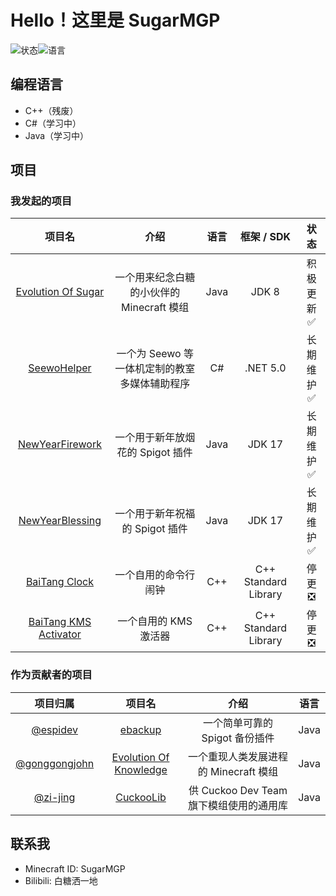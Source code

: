 # Hello！这里是 SugarMGP

![状态](https://github-readme-stats.vercel.app/api?username=SugarMGP&locale=cn&show_icons=true&include_all_commits=true&hide_border=true)![语言](https://github-readme-stats.vercel.app/api/top-langs/?username=SugarMGP&layout=compact&locale=cn&hide_border=true)

## 编程语言

- C++（残废）
- C#（学习中）
- Java（学习中）

## 项目

### 我发起的项目

|项目名|介绍|语言|框架 / SDK|状态|
|:----:|:----:|:----:|:----:|:----:|
|[Evolution Of Sugar](https://github.com/SugarWorkshop/Evolution-Of-Sugar)|一个用来纪念白糖的小伙伴的 Minecraft 模组|Java|JDK 8|积极更新✅|
|[SeewoHelper](https://github.com/SugarWorkshop/SeewoHelper)|一个为 Seewo 等一体机定制的教室多媒体辅助程序|C#|.NET 5.0|长期维护✅|
|[NewYearFirework](https://github.com/SugarMGP/NewYearFirework)|一个用于新年放烟花的 Spigot 插件|Java|JDK 17|长期维护✅|
|[NewYearBlessing](https://github.com/SugarMGP/NewYearBlessing)|一个用于新年祝福的 Spigot 插件|Java|JDK 17|长期维护✅|
|[BaiTang Clock](https://github.com/SugarMGP/BaiTang-Clock)|一个自用的命令行闹钟|C++|C++ Standard Library|停更❎|
|[BaiTang KMS Activator](https://github.com/SugarMGP/BaiTang-KMS-Activator)|一个自用的 KMS 激活器|C++|C++ Standard Library|停更❎|

### 作为贡献者的项目

|项目归属|项目名|介绍|语言|
|:----:|:----:|:----:|:----:|
|[@espidev](https://github.com/espidev)|[ebackup](https://github.com/espidev/ebackup)|一个简单可靠的 Spigot 备份插件|Java|
|[@gonggongjohn](https://github.com/gonggongjohn)|[Evolution Of Knowledge](https://github.com/gonggongjohn/Evolution-Of-Knowledge)|一个重现人类发展进程的 Minecraft 模组|Java|
|[@zi-jing](https://github.com/zi-jing)|[CuckooLib](https://github.com/zi-jing/CuckooLib)|供 Cuckoo Dev Team 旗下模组使用的通用库|Java|

## 联系我

- Minecraft ID: SugarMGP
- Bilibili: 白糖洒一地
